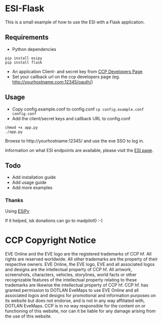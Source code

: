 # ESI-Flask
This is a small example of how to use the ESI with a Flask application. 

## Requirements
* Python dependencies
```
pip install esipy
pip install flask
```
* An application Client- and secret key from [CCP Developers Page](https://developers.eveonline.com/applications)
* Set your callback url on the ccp developers page (eg. http://yourhostname.com:12345/oauth/)

## Usage

* Copy config.example.conf to config.conf `cp config.example.conf config.conf`
* Add the client/secret keys and callback URL to config.conf
```
chmod +x app.py
./app.py
```
Browse to http://yourhostname:12345/ and use the eve SSO to log in. 

Information on what ESI endpoints are available, please visit the [ESI page](https://esi.tech.ccp.is/latest/).

## Todo
* Add installation guide
* Add usage guide
* Add more examples

### Thanks
Using [ESiPy](https://github.com/Kyria/EsiPy)

If it helped, isk donations can go to madpilot0 :-)

# CCP Copyright Notice
EVE Online and the EVE logo are the registered trademarks of CCP hf. All rights are reserved worldwide. All other trademarks are the property of their respective owners. EVE Online, the EVE logo, EVE and all associated logos and designs are the intellectual property of CCP hf. All artwork, screenshots, characters, vehicles, storylines, world facts or other recognizable features of the intellectual property relating to these trademarks are likewise the intellectual property of CCP hf. CCP hf. has granted permission to DOTLAN EveMaps to use EVE Online and all associated logos and designs for promotional and information purposes on its website but does not endorse, and is not in any way affiliated with, DOTLAN EveMaps. CCP is in no way responsible for the content on or functioning of this website, nor can it be liable for any damage arising from the use of this website.